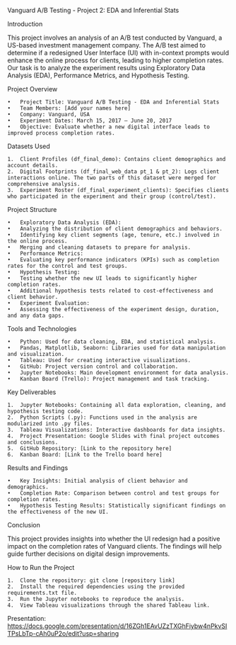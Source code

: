 Vanguard A/B Testing - Project 2: EDA and Inferential Stats

Introduction

This project involves an analysis of an A/B test conducted by Vanguard, a US-based investment management company. The A/B test aimed to determine if a redesigned User Interface (UI) with in-context prompts would enhance the online process for clients, leading to higher completion rates. Our task is to analyze the experiment results using Exploratory Data Analysis (EDA), Performance Metrics, and Hypothesis Testing.

Project Overview

	•	Project Title: Vanguard A/B Testing - EDA and Inferential Stats
	•	Team Members: [Add your names here]
	•	Company: Vanguard, USA
	•	Experiment Dates: March 15, 2017 – June 20, 2017
	•	Objective: Evaluate whether a new digital interface leads to improved process completion rates.

Datasets Used

	1.	Client Profiles (df_final_demo): Contains client demographics and account details.
	2.	Digital Footprints (df_final_web_data pt_1 & pt_2): Logs client interactions online. The two parts of this dataset were merged for comprehensive analysis.
	3.	Experiment Roster (df_final_experiment_clients): Specifies clients who participated in the experiment and their group (control/test).

Project Structure

	•	Exploratory Data Analysis (EDA):
	•	Analyzing the distribution of client demographics and behaviors.
	•	Identifying key client segments (age, tenure, etc.) involved in the online process.
	•	Merging and cleaning datasets to prepare for analysis.
	•	Performance Metrics:
	•	Evaluating key performance indicators (KPIs) such as completion rates for the control and test groups.
	•	Hypothesis Testing:
	•	Testing whether the new UI leads to significantly higher completion rates.
	•	Additional hypothesis tests related to cost-effectiveness and client behavior.
	•	Experiment Evaluation:
	•	Assessing the effectiveness of the experiment design, duration, and any data gaps.

Tools and Technologies

	•	Python: Used for data cleaning, EDA, and statistical analysis.
	•	Pandas, Matplotlib, Seaborn: Libraries used for data manipulation and visualization.
	•	Tableau: Used for creating interactive visualizations.
	•	GitHub: Project version control and collaboration.
	•	Jupyter Notebooks: Main development environment for data analysis.
	•	Kanban Board (Trello): Project management and task tracking.

Key Deliverables

	1.	Jupyter Notebooks: Containing all data exploration, cleaning, and hypothesis testing code.
	2.	Python Scripts (.py): Functions used in the analysis are modularized into .py files.
	3.	Tableau Visualizations: Interactive dashboards for data insights.
	4.	Project Presentation: Google Slides with final project outcomes and conclusions.
	5.	GitHub Repository: [Link to the repository here]
	6.	Kanban Board: [Link to the Trello board here]

Results and Findings

	•	Key Insights: Initial analysis of client behavior and demographics.
	•	Completion Rate: Comparison between control and test groups for completion rates.
	•	Hypothesis Testing Results: Statistically significant findings on the effectiveness of the new UI.

Conclusion

This project provides insights into whether the UI redesign had a positive impact on the completion rates of Vanguard clients. The findings will help guide further decisions on digital design improvements.

How to Run the Project

	1.	Clone the repository: git clone [repository link]
	2.	Install the required dependencies using the provided requirements.txt file.
	3.	Run the Jupyter notebooks to reproduce the analysis.
	4.	View Tableau visualizations through the shared Tableau link.

Presentation:
https://docs.google.com/presentation/d/16ZGh1EAvUZzTXGhFiybw4nPkvSITPsLbTp-cAh0uP2o/edit?usp=sharing
